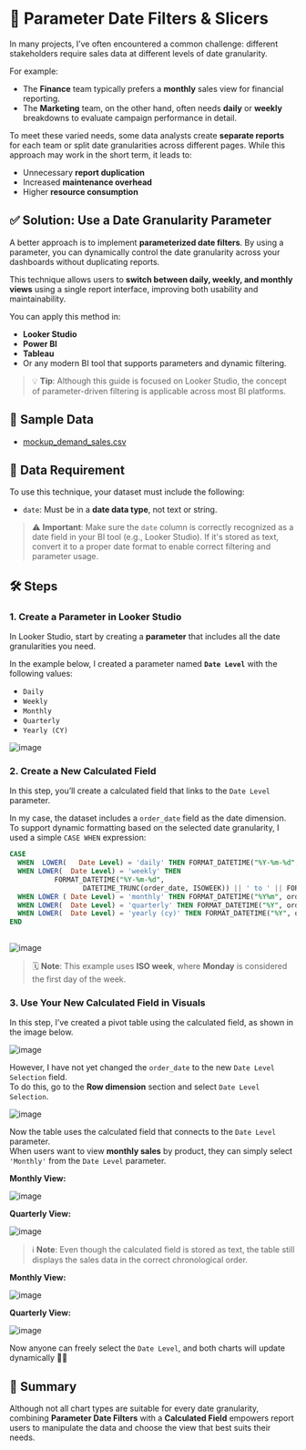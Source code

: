 
# 📅 Parameter Date Filters & Slicers

In many projects, I’ve often encountered a common challenge: different stakeholders require sales data at different levels of date granularity.

For example:

- The **Finance** team typically prefers a **monthly** sales view for financial reporting.
- The **Marketing** team, on the other hand, often needs **daily** or **weekly** breakdowns to evaluate campaign performance in detail.

To meet these varied needs, some data analysts create **separate reports** for each team or split date granularities across different pages. While this approach may work in the short term, it leads to:

- Unnecessary **report duplication**
- Increased **maintenance overhead**
- Higher **resource consumption**

## ✅ Solution: Use a Date Granularity Parameter

A better approach is to implement **parameterized date filters**. By using a parameter, you can dynamically control the date granularity across your dashboards without duplicating reports.

This technique allows users to **switch between daily, weekly, and monthly views** using a single report interface, improving both usability and maintainability.

You can apply this method in:

- **Looker Studio**
- **Power BI**
- **Tableau**
- Or any modern BI tool that supports parameters and dynamic filtering.

> 💡 **Tip**: Although this guide is focused on Looker Studio, the concept of parameter-driven filtering is applicable across most BI platforms.
 

## 📁 Sample Data

- [mockup_demand_sales.csv](https://github.com/TanyamonSiri/Looker-Studio-Essential-Tips/blob/main/parameter_date_filter/mockup_demand_sales_data.csv)

## 📌 Data Requirement

To use this technique, your dataset must include the following:

- `date`: Must be in a **date data type**, not text or string.

> ⚠️ **Important**: Make sure the `date` column is correctly recognized as a date field in your BI tool (e.g., Looker Studio). If it's stored as text, convert it to a proper date format to enable correct filtering and parameter usage.


## 🛠️ Steps

### 1. Create a Parameter in Looker Studio

In Looker Studio, start by creating a **parameter** that includes all the date granularities you need.

In the example below, I created a parameter named **`Date Level`** with the following values:

- `Daily`
- `Weekly`
- `Monthly`
- `Quarterly`
- `Yearly (CY)`


![image](https://github.com/user-attachments/assets/aeff83c5-28ca-4c8c-a9fc-c7f842e0ffb7)

### 2. Create a New Calculated Field

In this step, you’ll create a calculated field that links to the `Date Level` parameter.

In my case, the dataset includes a `order_date` field as the date dimension.  
To support dynamic formatting based on the selected date granularity, I used a simple `CASE WHEN` expression:

``` sql
CASE
  WHEN  LOWER(   Date Level) = 'daily' THEN FORMAT_DATETIME("%Y-%m-%d", order_date)
  WHEN LOWER(  Date Level) = 'weekly' THEN
           FORMAT_DATETIME("%Y-%m-%d",
                  DATETIME_TRUNC(order_date, ISOWEEK)) || ' to ' || FORMAT_DATETIME("%Y-%m-%d", DATETIME_ADD(DATETIME_TRUNC(order_date, ISOWEEK), INTERVAL 6 DAY) )
  WHEN LOWER ( Date Level) = 'monthly' THEN FORMAT_DATETIME("%Y%m", order_date)
  WHEN LOWER(  Date Level) = 'quarterly' THEN FORMAT_DATETIME("%Y", order_date) || 'Q' || QUARTER(order_date)
  WHEN LOWER(  Date Level) = 'yearly (cy)' THEN FORMAT_DATETIME("%Y", order_date)
END
 
```

![image](https://github.com/user-attachments/assets/9a2526a6-6052-4f7e-ad43-f9789ef33d9c)



> 🗓️ **Note**: This example uses **ISO week**, where **Monday** is considered the first day of the week.


### 3. Use Your New Calculated Field in Visuals

In this step, I’ve created a pivot table using the calculated field, as shown in the image below.


![image](https://github.com/user-attachments/assets/4c902016-66fa-44b9-a8d7-46bbd3139ecc)


However, I have not yet changed the `order_date` to the new `Date Level Selection` field.  
To do this, go to the **Row dimension** section and select `Date Level Selection`.

![image](https://github.com/user-attachments/assets/3ac13722-91e7-4392-98c7-a371f7a6816f)

Now the table uses the calculated field that connects to the `Date Level` parameter.  
When users want to view **monthly sales** by product, they can simply select `'Monthly'` from the `Date Level` parameter.

**Monthly View:**


![image](https://github.com/user-attachments/assets/f348718b-cf59-4cf8-a54a-76ddab311b05)

**Quarterly View:**


![image](https://github.com/user-attachments/assets/3bc9c7fb-ca1b-4f1b-9881-abdf28ce4ef8)


> ℹ️ **Note**: Even though the calculated field is stored as text, the table still displays the sales data in the correct chronological order.

**Monthly View:**


![image](https://github.com/user-attachments/assets/3c2e6ef2-397d-44bd-81d7-d99e7b2669fe)

**Quarterly View:**


![image](https://github.com/user-attachments/assets/828e6a92-bf1f-4eae-93fa-608ac45350e8)


Now anyone can freely select the `Date Level`, and both charts will update dynamically 🎉😊

## 🧾 Summary

Although not all chart types are suitable for every date granularity, combining **Parameter Date Filters** with a **Calculated Field** empowers report users to manipulate the data and choose the view that best suits their needs.


<!--
 which is not only hard to maintain in a long term, but also use more resources.

-->

